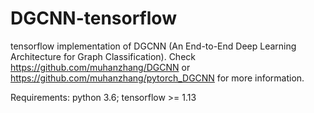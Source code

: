 # DGCNN-tensorflow
tensorflow implementation of DGCNN (An End-to-End Deep Learning Architecture for Graph Classification). Check https://github.com/muhanzhang/DGCNN or https://github.com/muhanzhang/pytorch_DGCNN for more information.

Requirements: python 3.6; tensorflow >= 1.13
